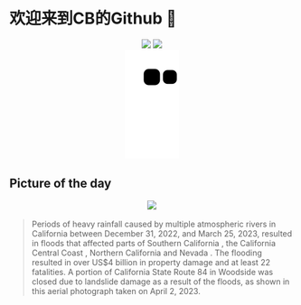 
# 欢迎来到CB的Github 👋

<div align="center">
  <img height="137px" src="https://github-readme-stats.vercel.app/api?username=SuperCB&show_icons=true&theme=radical" />
  <img height="137px" src="https://github-readme-stats.vercel.app/api/top-langs/?username=SuperCB&hide_title=true&hide_border=true&layout=compact&langs_count=6&text_color=000&icon_color=fff" />
</div>


<div align="center">
    <img src="./contribution-snake/github-contribution-grid-snake.svg" />
</div>



## Picture of the day
<div align="center">
  <img width=400px src="https://upload.wikimedia.org/wikipedia/commons/thumb/0/0f/CA-84_Woodside_April_2023_002.jpg/960px-CA-84_Woodside_April_2023_002.jpg" />
</div>

>Periods of heavy  rainfall  caused by multiple  atmospheric rivers  in California between December 31, 2022, and March 25, 2023,  resulted in floods  that affected parts of  Southern California , the  California Central Coast ,  Northern California  and  Nevada . The  flooding  resulted in over US$4 billion in property damage and at least 22 fatalities. A portion of  California State Route 84  in  Woodside  was closed due to  landslide  damage as a result of the floods, as shown in this aerial photograph taken on April 2, 2023. 


